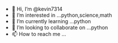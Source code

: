 - 👋 Hi, I’m @kevin7314
- 👀 I’m interested in ...python,science,math
- 🌱 I’m currently learning ...python
- 💞️ I’m looking to collaborate on ...python
- 📫 How to reach me ...

<!---
kevin7314/kevin7314 is a ✨ special ✨ repository because its `README.md` (this file) appears on your GitHub profile.
You can click the Preview link to take a look at your changes.
--->

